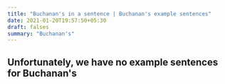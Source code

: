 ```yaml
---
title: "Buchanan's in a sentence | Buchanan's example sentences"
date: 2021-01-20T19:57:50+05:30
draft: falses
summary: "Buchanan's"
---
```

## Unfortunately, we have no example sentences for Buchanan's                 
